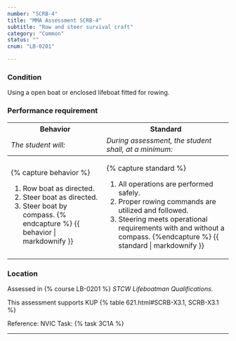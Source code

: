 ```yaml
---
number: "SCRB-4"
title: "MMA Assessment SCRB-4"
subtitle: "Row and steer survival craft"
category: "Common"
status: ""
cnum: "LB-0201"

---
```

### Condition

Using a open boat or enclosed lifeboat fitted for rowing.

### Performance requirement 

<table width='100%' class='Guidelines'>
 <thead>
 <tr>
     <th class='thirty'>Behavior</th>
     <th class='seventy'>Standard</th>
 </tr>
 <tr>
     <td><em>The student will:</em></td>
     <td><em>During assessment, the student shall, at a minimum:</em></td>
 </tr>
 </thead>
 <tbody>
 

<tr><td>

{% capture behavior %}
1.  Row boat as directed.
2.  Steer boat as directed.
3.  Steer boat by compass.
{% endcapture %}
{{ behavior | markdownify }}

</td><td>

{% capture standard %}
1. All operations are performed safely.
2. Proper rowing commands are utilized and followed.
3. Steering meets operational requirements with and without a compass.
{%endcapture %}
{{ standard | markdownify }}

</td></tr>



 </tbody>
 </table>

### Location

Assessed in  {% course  LB-0201 %}  *STCW Lifeboatman Qualifications*.

This assessment supports KUP {% table 621.html#SCRB-X3.1, SCRB-X3.1 %}

Reference: NVIC Task: {% task 3C1A  %}

***


